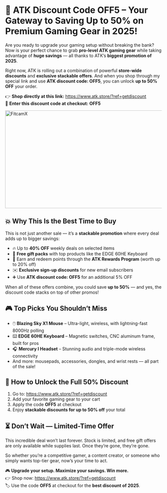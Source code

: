 <h1>🎯 <strong>ATK Discount Code OFF5</strong> – Your Gateway to Saving Up to 50% on Premium Gaming Gear in 2025!</h1>
<p>Are you ready to upgrade your gaming setup without breaking the bank? Now is your perfect chance to grab <strong>pro-level ATK gaming gear</strong> while taking advantage of <strong>huge savings</strong> — all thanks to ATK’s <strong>biggest promotion of 2025</strong>.</p>
<p>Right now, ATK is rolling out a combination of powerful <strong>store-wide discounts</strong> and <strong>exclusive stackable offers</strong>. And when you shop through my special link and use <strong>ATK discount code: OFF5</strong>, you can unlock <strong>up to 50% OFF</strong> your order.</p>
<p>👉 <strong>Shop directly at this link:</strong> <a href="https://www.atk.store/?ref=getdiscount" target="_blank">https://www.atk.store/?ref=getdiscount</a><br />🧾 <strong>Enter this discount code at checkout:</strong> <strong>OFF5</strong></p>
<a href="https://www.youtube.com/watch?v=cmLLhhiMiQo" target="_blank">
    <img src="https://img.youtube.com/vi/cmLLhhiMiQo/maxresdefault.jpg" alt="FitcamX" width="560" height="315">
</a>
<h2>💥 Why This Is the Best Time to Buy</h2>
<p>This is not just another sale — it’s a <strong>stackable promotion</strong> where every deal adds up to bigger savings:</p>
<ul>
<li>🔥 Up to <strong>40% OFF</strong> weekly deals on selected items</li>
<li>🎁 <strong>Free gift packs</strong> with top products like the EDGE 60HE Keyboard</li>
<li>🏅 Earn and redeem points through the <strong>ATK Rewards Program</strong> (worth up to 20% off)</li>
<li>✉️ <strong>Exclusive sign-up discounts</strong> for new email subscribers</li>
<li>➕ Use <strong>ATK discount code: OFF5</strong> for an additional 5% OFF</li>
</ul>
<p>When all of these offers combine, you could save <strong>up to 50%</strong> — and yes, the discount code stacks on top of other promos!</p>
<h2>🎮 Top Picks You Shouldn’t Miss</h2>
<ul>
<li>🖱️ <strong>Blazing Sky X1 Mouse</strong> – Ultra-light, wireless, with lightning-fast 8000Hz polling</li>
<li>⌨️ <strong>EDGE 60HE Keyboard</strong> – Magnetic switches, CNC aluminum frame, built for pros</li>
<li>🎧 <strong>Mercury I Headset</strong> – Stunning audio and triple-mode wireless connectivity</li>
<li>And more: mousepads, accessories, dongles, and wrist rests — all part of the sale!</li>
</ul>
<h2>🛒 How to Unlock the Full 50% Discount</h2>
<ol>
<li>Go to: <a href="https://www.atk.store/?ref=getdiscount" target="_blank">https://www.atk.store/?ref=getdiscount</a></li>
<li>Add your favorite gaming gear to your cart</li>
<li>Apply the code <strong>OFF5</strong> at checkout</li>
<li>Enjoy <strong>stackable discounts for up to 50% off</strong> your total</li>
</ol>
<h2>⏳ Don’t Wait — Limited-Time Offer</h2>
<p>This incredible deal won’t last forever. Stock is limited, and free gift offers are only available while supplies last. Once they’re gone, they’re gone.</p>
<p>So whether you’re a competitive gamer, a content creator, or someone who simply wants top-tier gear, now’s your time to act.</p>
<p>🎮 <strong>Upgrade your setup. Maximize your savings. Win more.</strong><br />👉 Shop now: <a href="https://www.atk.store/?ref=getdiscount" target="_blank">https://www.atk.store/?ref=getdiscount</a><br />🏷️ Use the code <strong>OFF5</strong> at checkout for the <strong>best discount of 2025</strong>.</p>
</body>
</html>
